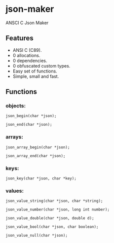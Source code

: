 # json-maker
ANSCI C Json Maker

## Features
- ANSI C (C89).
- 0 allocations.
- 0 dependencies.
- 0 obfuscated custom types.
- Easy set of functions.
- Simple, small and fast.

## Functions
### objects:
`json_begin(char *json);`

`json_end(char *json);`

### arrays:
`json_array_begin(char *json);`

`json_array_end(char *json);`

### keys:
`json_key(char *json, char *key);`


### values:
`json_value_string(char *json, char *string);`

`json_value_number(char *json, long int number);`

`json_value_double(char *json, double d);`

`json_value_bool(char *json, char boolean);`

`json_value_null(char *json);`

